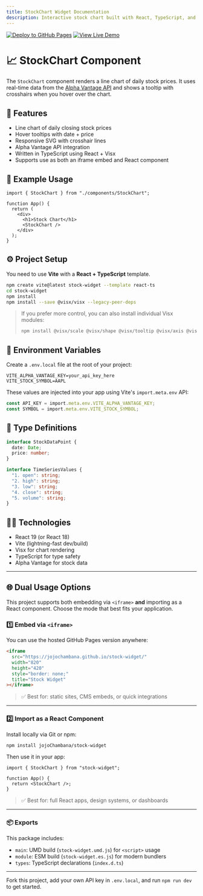```yaml
---
title: StockChart Widget Documentation
description: Interactive stock chart built with React, TypeScript, and Visx
---
```


[![Deploy to GitHub Pages](https://github.com/jojoChambana/stock-widget/actions/workflows/deploy.yml/badge.svg)](https://github.com/jojoChambana/stock-widget/actions/workflows/deploy.yml)
[![View Live Demo](https://img.shields.io/badge/Live-Demo-blue?style=flat-square&logo=github)](https://jojoChambana.github.io/stock-widget/)

# 📈 StockChart Component

The `StockChart` component renders a line chart of daily stock prices. It uses real-time data from the [Alpha Vantage API](https://www.alphavantage.co/) and shows a tooltip with crosshairs when you hover over the chart.

## 🚀 Features

- Line chart of daily closing stock prices
- Hover tooltips with date + price
- Responsive SVG with crosshair lines
- Alpha Vantage API integration
- Written in TypeScript using React + Visx
- Supports use as both an iframe embed and React component

## 🧪 Example Usage

```tsx
import { StockChart } from "./components/StockChart";

function App() {
  return (
    <div>
      <h1>Stock Chart</h1>
      <StockChart />
    </div>
  );
}
```

## ⚙️ Project Setup

You need to use **Vite** with a **React + TypeScript** template.

```bash
npm create vite@latest stock-widget --template react-ts
cd stock-widget
npm install
npm install --save @visx/visx --legacy-peer-deps
```

> If you prefer more control, you can also install individual Visx modules:
>
> ```bash
> npm install @visx/scale @visx/shape @visx/tooltip @visx/axis @visx/group @visx/event d3-array
> ```

## 🔐 Environment Variables

Create a `.env.local` file at the root of your project:

```env
VITE_ALPHA_VANTAGE_KEY=your_api_key_here
VITE_STOCK_SYMBOL=AAPL
```

These values are injected into your app using Vite's `import.meta.env` API:

```ts
const API_KEY = import.meta.env.VITE_ALPHA_VANTAGE_KEY;
const SYMBOL = import.meta.env.VITE_STOCK_SYMBOL;
```

## 🧾 Type Definitions

```ts
interface StockDataPoint {
  date: Date;
  price: number;
}

interface TimeSeriesValues {
  "1. open": string;
  "2. high": string;
  "3. low": string;
  "4. close": string;
  "5. volume": string;
}
```

## 👨‍💻 Technologies

- React 19 (or React 18)
- Vite (lightning-fast dev/build)
- Visx for chart rendering
- TypeScript for type safety
- Alpha Vantage for stock data

---

## 🌐 Dual Usage Options

This project supports both embedding via `<iframe>` **and** importing as a React component. Choose the mode that best fits your application.

### 1️⃣ Embed via `<iframe>`

You can use the hosted GitHub Pages version anywhere:

```html
<iframe
  src="https://jojochambana.github.io/stock-widget/"
  width="820"
  height="420"
  style="border: none;"
  title="Stock Widget"
></iframe>
```

> ✅ Best for: static sites, CMS embeds, or quick integrations

---

### 2️⃣ Import as a React Component

Install locally via Git or npm:

```bash
npm install jojoChambana/stock-widget
```

Then use it in your app:

```tsx
import { StockChart } from "stock-widget";

function App() {
  return <StockChart />;
}
```

> ✅ Best for: full React apps, design systems, or dashboards

---

### 📦 Exports

This package includes:

- `main`: UMD build (`stock-widget.umd.js`) for `<script>` usage
- `module`: ESM build (`stock-widget.es.js`) for modern bundlers
- `types`: TypeScript declarations (`index.d.ts`)

---

Fork this project, add your own API key in `.env.local`, and run `npm run dev` to get started.
